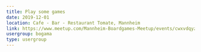 ```yaml
---
title: Play some games
date: 2019-12-01
location: Cafe - Bar - Restaurant Tomate, Mannheim
link: https://www.meetup.com/Mannheim-Boardgames-Meetup/events/cwxvdqyzqbcb/
usergroup: bogama
type: usergroup
---
```

